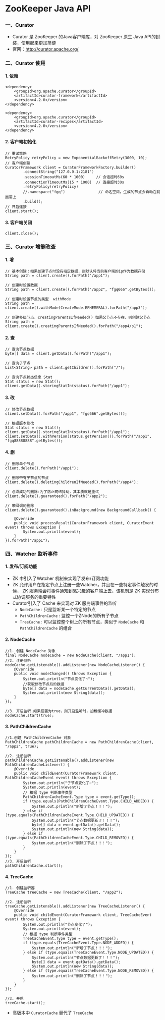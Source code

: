 # ZooKeeper Java API


### 一、Curator
* Curator 是 ZooKeeper 的Java客户端库，对 ZooKeeper 原生 Java API的封装，使用起来更加简便
* 官网：http://curator.apache.org/

 
 
### 二、Curator 使用
#### 1. 依赖
```
<dependency>
    <groupId>org.apache.curator</groupId>
    <artifactId>curator-framework</artifactId>
    <version>4.2.0</version>
</dependency>

<dependency>
    <groupId>org.apache.curator</groupId>
    <artifactId>curator-recipes</artifactId>
    <version>4.2.0</version>
</dependency>
```

#### 2.  客户端初始化
```
// 重试策略
RetryPolicy retryPolicy = new ExponentialBackoffRetry(3000, 10);
// 客户端创建
CuratorFramework client = CuratorFrameworkFactory.builder()
        .connectString("127.0.0.1:2181")
        .sessionTimeoutMs(60 * 1000)     // 会话超时60s
        .connectionTimeoutMs(15 * 1000)  // 连接超时30s
        .retryPolicy(retryPolicy)
        //.namespace("fgq")               // 命名空间，生成的节点会自动在前面带上
        .build();
// 开启连接
client.start();
```


#### 3.  客户端关闭
```
client.close();
```


### 三、Curator 增删改查
#### 1. 增
```
// 基本创建：如果创建节点时没有指定数据，则默认将当前客户端的ip作为数据存储
String path = client.create().forPath("/app1");

// 创建时设置数据 
String path = client.create().forPath("/app2", "fgq666".getBytes());

// 创建时设置节点的类型  withMode
String path = client.create().withMode(CreateMode.EPHEMERAL).forPath("/app3");

// 创建多级节点，creatingParentsIfNeeded() 如果父节点不存在，则创建父节点
String path = client.create().creatingParentsIfNeeded().forPath("/app4/p1");
```

#### 2. 查
```
// 查询节点数据
byte[] data = client.getData().forPath("/app1");

// 查询子节点
List<String> path = client.getChildren().forPath("/");

// 查询节点状态信息 Stat
Stat status = new Stat();
client.getData().storingStatIn(status).forPath("/app1");
```

#### 3. 改
```
// 修改节点数据
client.setData().forPath("/app1", "fgq666".getBytes());

// 根据版本修改
Stat status = new Stat();
client.getData().storingStatIn(status).forPath("/app1");
client.setData().withVersion(status.getVersion()).forPath("/app1", "fgq88888888".getBytes());
```


#### 4. 删
```
// 删除单个节点
client.delete().forPath("/app1");

// 删除带有子节点的节点
client.delete().deletingChildrenIfNeeded().forPath("/app4");

// 必须成功的删除:为了防止网络抖动，其本质就是重试
client.delete().guaranteed().forPath("/app2");

// 带回调的删除
client.delete().guaranteed().inBackground(new BackgroundCallback() {

    @Override
    public void processResult(CuratorFramework client, CuratorEvent event) throws Exception {
        System.out.println(event);
    }
}).forPath("/app1");
```


### 四、Watcher 监听事件
#### 1. 发布/订阅功能
* ZK 中引入了Watcher 机制来实现了发布/订阅功能
* ZK 允许用户在指定节点上注册一些Watcher，并且在一些特定事件触发的时候，
ZK 服务端会将事件通知到感兴趣的客户端上去，该机制是 ZK 实现分布式协调服务的重要特性
* Curator引入了 Cache 来实现对 ZK 服务端事件的监听
    * `NodeCache` : 只是监听某一个特定的节点
    * `PathChildrenCache` : 监控一个ZNode的所有子节点 
    * `TreeCache` : 可以监控整个树上的所有节点，类似于 `NodeCache` 和 `PathChildrenCache` 的组合
    
#### 2. NodeCache
```
//1. 创建 NodeCache 对象
final NodeCache nodeCache = new NodeCache(client, "/app1");
//2. 注册监听
nodeCache.getListenable().addListener(new NodeCacheListener() {
    @Override
    public void nodeChanged() throws Exception {
        System.out.println("节点变化了~");
        //获取修改节点后的数据
        byte[] data = nodeCache.getCurrentData().getData();
        System.out.println(new String(data));
    }
});

//3. 开启监听.如果设置为true，则开启监听时，加载缓冲数据
nodeCache.start(true);
```


#### 3. PathChildrenCache
```
//1.创建 PathChildrenCache 对象
PathChildrenCache pathChildrenCache = new PathChildrenCache(client, "/app2", true);

//2. 注册监听
pathChildrenCache.getListenable().addListener(new PathChildrenCacheListener() {
    @Override
    public void childEvent(CuratorFramework client, PathChildrenCacheEvent event) throws Exception {
        System.out.println("子节点变化了~");
        System.out.println(event);
        // 根据 type 判断事件类型
        PathChildrenCacheEvent.Type type = event.getType();
        if (type.equals(PathChildrenCacheEvent.Type.CHILD_ADDED)) {
            System.out.println("新增了节点！！！");
        } else if (type.equals(PathChildrenCacheEvent.Type.CHILD_UPDATED)) {
            System.out.println("节点数据更新了！！！");
            byte[] data = event.getData().getData();
            System.out.println(new String(data));
        } else if (type.equals(PathChildrenCacheEvent.Type.CHILD_REMOVED)) {
            System.out.println("删除了节点！！！");
        }
    }
});
//3. 开启监听
pathChildrenCache.start();
```
    
    
#### 4. TreeCache
```
//1. 创建监听器
TreeCache treeCache = new TreeCache(client, "/app2");

//2. 注册监听
treeCache.getListenable().addListener(new TreeCacheListener() {
    @Override
    public void childEvent(CuratorFramework client, TreeCacheEvent event) throws Exception {
        System.out.println("节点变化了");
        System.out.println(event);
        // 根据 type 判断事件类型
        TreeCacheEvent.Type type = event.getType();
        if (type.equals(TreeCacheEvent.Type.NODE_ADDED)) {
            System.out.println("新增了节点！！！");
        } else if (type.equals(TreeCacheEvent.Type.NODE_UPDATED)) {
            System.out.println("节点数据更新了！！！");
            byte[] data = event.getData().getData();
            System.out.println(new String(data));
        } else if (type.equals(TreeCacheEvent.Type.NODE_REMOVED)) {
            System.out.println("删除了节点！！！");
        }
    }
});

//3. 开启
treeCache.start();
```

* 高版本中 `CuratorCache` 替代了 `TreeCache`